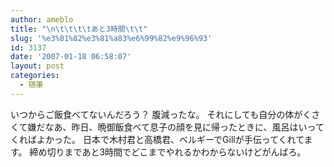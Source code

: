 ```yaml
---
author: ameblo
title: "\n\t\t\t\tあと3時間\t\t"
slug: '%e3%81%82%e3%81%a83%e6%99%82%e9%96%93'
id: 3137
date: '2007-01-18 06:58:07'
layout: post
categories:
  - 随筆
---
```


いつからご飯食べてないんだろう？ 腹減ったな。 それにしても自分の体がくさくて嫌だなあ、昨日、晩御飯食べて息子の顔を見に帰ったときに、風呂はいってくればよかった。 日本で木村君と高橋君、ベルギーでGillが手伝ってくれてます。 締め切りまであと3時間でどこまでやれるかわからないけどがんばろ。